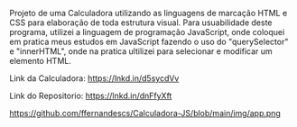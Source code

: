 Projeto de uma Calculadora utilizando as linguagens de marcação HTML e CSS para elaboração de toda estrutura visual. 
Para usuabilidade deste programa, utilizei a linguagem de programação JavaScript, onde coloquei em pratica meus estudos em JavaScript fazendo o uso do "querySelector" e "innerHTML", onde na pratica ultilizei para selecionar e modificar um elemento HTML.

Link da Calculadora: 
https://lnkd.in/d5sycdVv

Link do Repositorio: 
https://lnkd.in/dnFfyXft

https://github.com/ffernandescs/Calculadora-JS/blob/main/img/app.png
